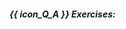 ##### {{ icon_Q_A }} Exercises:

  <include src="q-tick-refactoring.md" />
  <include src="q-essay-refactoringAndRegressionTesting.md" />
  <include src="q-essay-explain.md" />
